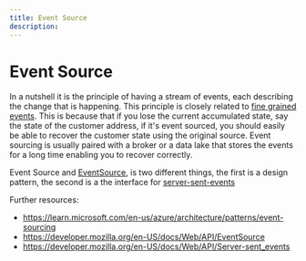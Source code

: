 ```yaml
---
title: Event Source
description: 
---
```


# Event Source
In a nutshell it is the principle of having a stream of events, each describing the change that is happening. This principle is closely related to [fine grained events](event-carried-state-transfer.md#fine-grained). This is because that if you lose the current accumulated state, say the state of the customer address, if it's event sourced, you should easily be able to recover the customer state using the original source. Event sourcing is usually paired with a broker or a data lake that stores the events for a long time enabling you to recover correctly.

Event Source and [EventSource](https://developer.mozilla.org/en-US/docs/Web/API/EventSource), is two different things, the first is a design pattern, the second is a the interface for [server-sent-events](https://developer.mozilla.org/en-US/docs/Web/API/Server-sent_events)

Further resources:

- https://learn.microsoft.com/en-us/azure/architecture/patterns/event-sourcing
- https://developer.mozilla.org/en-US/docs/Web/API/EventSource
- https://developer.mozilla.org/en-US/docs/Web/API/Server-sent_events
